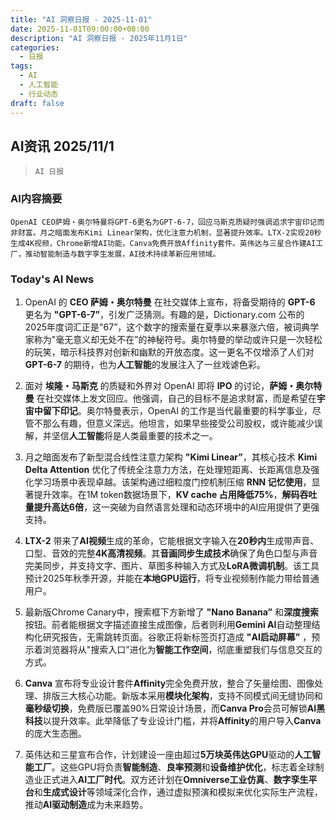 ```yaml
---
title: "AI 洞察日报 - 2025-11-01"
date: 2025-11-01T09:00:00+08:00
description: "AI 洞察日报 - 2025年11月1日"
categories:
  - 日报
tags:
  - AI
  - 人工智能
  - 行业动态
draft: false
---
```


## AI资讯 2025/11/1

>  `AI 日报` 



### **AI内容摘要**

```
OpenAI CEO萨姆・奥尔特曼将GPT-6更名为GPT-6-7，回应马斯克质疑时强调追求宇宙印记而非财富。月之暗面发布Kimi Linear架构，优化注意力机制，显著提升效率。LTX-2实现20秒生成4K视频，Chrome新增AI功能，Canva免费开放Affinity套件。英伟达与三星合作建AI工厂，推动智能制造与数字孪生发展，AI技术持续革新应用领域。
```



### **Today's AI News**

1.  OpenAI 的 **CEO 萨姆・奥尔特曼** 在社交媒体上宣布，将备受期待的 **GPT-6** 更名为 **"GPT-6-7”**，引发广泛猜测。有趣的是，Dictionary.com 公布的2025年度词汇正是"67”，这个数字的搜索量在夏季以来暴涨六倍，被词典学家称为"毫无意义却无处不在”的神秘符号。奥尔特曼的举动或许只是一次轻松的玩笑，暗示科技界对创新和幽默的开放态度。这一更名不仅增添了人们对 **GPT-6-7** 的期待，也为**人工智能**的发展注入了一丝戏谑色彩。

2.  面对 **埃隆・马斯克** 的质疑和外界对 OpenAI 即将 **IPO** 的讨论，**萨姆・奥尔特曼** 在社交媒体上发文回应。他强调，自己的目标不是追求财富，而是希望在**宇宙中留下印记**。奥尔特曼表示，OpenAI 的工作是当代最重要的科学事业，尽管不那么有趣，但意义深远。他坦言，如果早些接受公司股权，或许能减少误解，并坚信**人工智能**将是人类最重要的技术之一。

3.  月之暗面发布了新型混合线性注意力架构 **"Kimi Linear”**，其核心技术 **Kimi Delta Attention** 优化了传统全注意力方法，在处理短距离、长距离信息及强化学习场景中表现卓越。该架构通过细粒度门控机制压缩 **RNN 记忆使用**，显著提升效率。在1M token数据场景下，**KV cache 占用降低75%**，**解码吞吐量提升高达6倍**，这一突破为自然语言处理和动态环境中的AI应用提供了更强支持。

4.  **LTX-2** 带来了**AI视频**生成的革命，它能根据文字输入在**20秒内**生成带声音、口型、音效的完整**4K高清视频**。其**音画同步生成技术**确保了角色口型与声音完美同步，并支持文字、图片、草图多种输入方式及**LoRA微调机制**。该工具预计2025年秋季开源，并能在**本地GPU运行**，将专业视频制作能力带给普通用户。

5.  最新版Chrome Canary中，搜索框下方新增了 **"Nano Banana”** 和**深度搜索**按钮。前者能根据文字描述直接生成图像，后者则利用**Gemini AI**自动整理结构化研究报告，无需跳转页面。谷歌正将新标签页打造成 **"AI启动屏幕”** ，预示着浏览器将从"搜索入口”进化为**智能工作空间**，彻底重塑我们与信息交互的方式。

6.  **Canva** 宣布将专业设计套件**Affinity**完全免费开放，整合了矢量绘图、图像处理、排版三大核心功能。新版本采用**模块化架构**，支持不同模式间无缝协同和**毫秒级切换**，免费版已覆盖90%日常设计场景，而**Canva Pro**会员可解锁**AI黑科技**以提升效率。此举降低了专业设计门槛，并将**Affinity**的用户导入**Canva**的庞大生态圈。

7.  英伟达和三星宣布合作，计划建设一座由超过**5万块英伟达GPU**驱动的**人工智能工厂**。这些GPU将负责**智能制造**、**良率预测**和**设备维护优化**，标志着全球制造业正式进入**AI工厂时代**。双方还计划在**Omniverse工业仿真**、**数字孪生平台**和**生成式设计**等领域深化合作，通过虚拟预演和模拟来优化实际生产流程，推动**AI驱动制造**成为未来趋势。